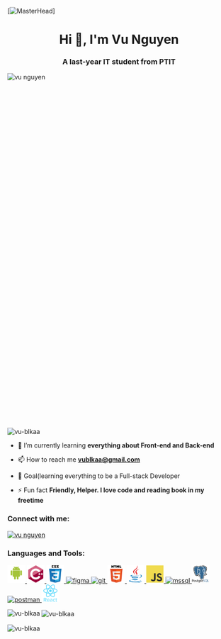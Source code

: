 [![MasterHead](https://d.furaffinity.net/art/fluff-kevlar/1488278723/1351965326.fluff-kevlar_starfieldgif.gif)]
<h1 align="center">Hi 👋, I'm Vu Nguyen</h1>
<h3 align="center">A last-year IT student from PTIT</h3>
<img align="right" src="https://acegif.com/wp-content/gif/outerspace-10.gif" alt="vu nguyen" height="800" width="600" />


<p align="left"> <img src="https://komarev.com/ghpvc/?username=vu-blkaa&label=Profile%20views&color=0e75b6&style=flat" alt="vu-blkaa" /> </p>

- 🌱 I’m currently learning **everything about Front-end and Back-end**

- 📫 How to reach me **vublkaa@gmail.com**

- 🎯 Goal(learning everything to be a Full-stack Developer

- ⚡ Fun fact **Friendly, Helper. I love code and reading book in my freetime**

<h3 align="left">Connect with me:</h3>
<p align="left">
<a href="https://fb.com/vu nguyen" target="blank"><img align="center" src="https://raw.githubusercontent.com/rahuldkjain/github-profile-readme-generator/master/src/images/icons/Social/facebook.svg" alt="vu nguyen" height="30" width="40" /></a>
</p>

<h3 align="left">Languages and Tools:</h3>
<p align="left"> <a href="https://developer.android.com" target="_blank" rel="noreferrer"> <img src="https://raw.githubusercontent.com/devicons/devicon/master/icons/android/android-original-wordmark.svg" alt="android" width="40" height="40"/> </a> <a href="https://www.w3schools.com/cpp/" target="_blank" rel="noreferrer"> <img src="https://raw.githubusercontent.com/devicons/devicon/master/icons/cplusplus/cplusplus-original.svg" alt="cplusplus" width="40" height="40"/> </a> <a href="https://www.w3schools.com/css/" target="_blank" rel="noreferrer"> <img src="https://raw.githubusercontent.com/devicons/devicon/master/icons/css3/css3-original-wordmark.svg" alt="css3" width="40" height="40"/> </a> <a href="https://www.figma.com/" target="_blank" rel="noreferrer"> <img src="https://www.vectorlogo.zone/logos/figma/figma-icon.svg" alt="figma" width="40" height="40"/> </a> <a href="https://git-scm.com/" target="_blank" rel="noreferrer"> <img src="https://www.vectorlogo.zone/logos/git-scm/git-scm-icon.svg" alt="git" width="40" height="40"/> </a> <a href="https://www.w3.org/html/" target="_blank" rel="noreferrer"> <img src="https://raw.githubusercontent.com/devicons/devicon/master/icons/html5/html5-original-wordmark.svg" alt="html5" width="40" height="40"/> </a> <a href="https://www.java.com" target="_blank" rel="noreferrer"> <img src="https://raw.githubusercontent.com/devicons/devicon/master/icons/java/java-original.svg" alt="java" width="40" height="40"/> </a> <a href="https://developer.mozilla.org/en-US/docs/Web/JavaScript" target="_blank" rel="noreferrer"> <img src="https://raw.githubusercontent.com/devicons/devicon/master/icons/javascript/javascript-original.svg" alt="javascript" width="40" height="40"/> </a> <a href="https://www.microsoft.com/en-us/sql-server" target="_blank" rel="noreferrer"> <img src="https://www.svgrepo.com/show/303229/microsoft-sql-server-logo.svg" alt="mssql" width="40" height="40"/> </a> <a href="https://www.postgresql.org" target="_blank" rel="noreferrer"> <img src="https://raw.githubusercontent.com/devicons/devicon/master/icons/postgresql/postgresql-original-wordmark.svg" alt="postgresql" width="40" height="40"/> </a> <a href="https://postman.com" target="_blank" rel="noreferrer"> <img src="https://www.vectorlogo.zone/logos/getpostman/getpostman-icon.svg" alt="postman" width="40" height="40"/> </a> <a href="https://reactjs.org/" target="_blank" rel="noreferrer"> <img src="https://raw.githubusercontent.com/devicons/devicon/master/icons/react/react-original-wordmark.svg" alt="react" width="40" height="40"/> </a> </p>

<p><img align="left" src="https://github-readme-stats.vercel.app/api/top-langs?username=vu-blkaa&show_icons=true&locale=en&layout=compact" alt="vu-blkaa" /></p>

<p>&nbsp;<img align="center" src="https://github-readme-stats.vercel.app/api?username=vu-blkaa&show_icons=true&locale=en" alt="vu-blkaa" /></p>

<p><img align="center" src="https://github-readme-streak-stats.herokuapp.com/?user=vu-blkaa&" alt="vu-blkaa" /></p>
